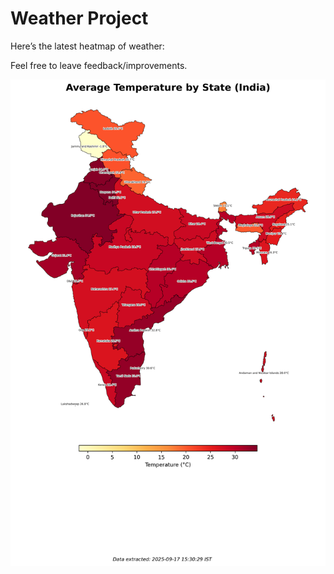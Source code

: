 # Weather Project

Here’s the latest heatmap of weather:

Feel free to leave feedback/improvements.

![India Heatmap](docs/assets/india_heatmap.png?v=CA86BF)
